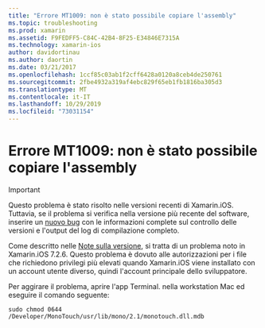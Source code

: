 ```yaml
---
title: "Errore MT1009: non è stato possibile copiare l'assembly"
ms.topic: troubleshooting
ms.prod: xamarin
ms.assetid: F9FEDFF5-C84C-42B4-8F25-E34846E7315A
ms.technology: xamarin-ios
author: davidortinau
ms.author: daortin
ms.date: 03/21/2017
ms.openlocfilehash: 1ccf85c03ab1f2cff6428a0120a8ceb4de250761
ms.sourcegitcommit: 2fbe4932a319af4ebc829f65eb1fb1816ba305d3
ms.translationtype: MT
ms.contentlocale: it-IT
ms.lasthandoff: 10/29/2019
ms.locfileid: "73031154"
---
```

# <a name="error-mt1009-could-not-copy-the-assembly"></a>Errore MT1009: non è stato possibile copiare l'assembly

> [!IMPORTANT]
> Questo problema è stato risolto nelle versioni recenti di Xamarin.iOS. Tuttavia, se il problema si verifica nella versione più recente del software, inserire un [nuovo bug](~/cross-platform/troubleshooting/questions/howto-file-bug.md) con le informazioni complete sul controllo delle versioni e l'output del log di compilazione completo.

Come descritto nelle [Note sulla versione](https://github.com/xamarin/release-notes-archive/blob/master/release-notes/ios/xamarin.ios_7/xamarin.ios_7.2/index.md), si tratta di un problema noto in Xamarin.iOS 7.2.6. Questo problema è dovuto alle autorizzazioni per i file che richiedono privilegi più elevati quando Xamarin.iOS viene installato con un account utente diverso, quindi l'account principale dello sviluppatore.

Per aggirare il problema, aprire l'app Terminal. nella workstation Mac ed eseguire il comando seguente:

`sudo chmod 0644 /Developer/MonoTouch/usr/lib/mono/2.1/monotouch.dll.mdb`
